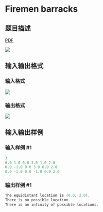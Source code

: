 # Firemen barracks

## 题目描述

[problemUrl]: https://uva.onlinejudge.org/index.php?option=com_onlinejudge&Itemid=8&category=18&page=show_problem&problem=1638

[PDF](https://uva.onlinejudge.org/external/106/p10697.pdf)

![](https://cdn.luogu.com.cn/upload/vjudge_pic/UVA10697/72b8f177b5cb31caae9979043e00238a97a625f5.png)

## 输入输出格式

### 输入格式

![](https://cdn.luogu.com.cn/upload/vjudge_pic/UVA10697/bc558590a2c1d3f18cd857d7fc9e673b1743ea27.png)

### 输出格式

![](https://cdn.luogu.com.cn/upload/vjudge_pic/UVA10697/dd160c33b8efb4419bde6047611b5e0bee337381.png)

## 输入输出样例

### 输入样例 #1

```cpp
3
0.0 1.0 0.0 3.0 1.0 2.0
0.0 -1.0 0.0 3.0 0.0 2.0
0.0 -1.0 0.0 -1.0 0.0 2.0
```


### 输出样例 #1

```cpp
The equidistant location is (0.0, 2.0).
There is no possible location.
There is an infinity of possible locations.
```


